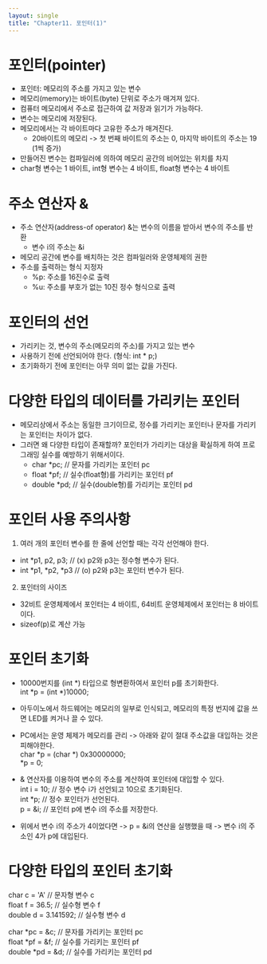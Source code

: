 ```yaml
---
layout: single
title: "Chapter11. 포인터(1)"
---
```


# 포인터(pointer)

- 포인터: 메모리의 주소를 가지고 있는 변수   
- 메모리(memory)는 바이트(byte) 단위로 주소가 매겨져 있다.   
- 컴퓨터 메모리에서 주소로 접근하여 값 저장과 읽기가 가능하다.   
- 변수는 메모리에 저장된다.   
- 메모리에서는 각 바이트마다 고유한 주소가 매겨진다.   
  - 20바이트의 메모리 -> 첫 번째 바이트의 주소는 0, 마지막 바이트의 주소는 19 (1씩 증가)   
- 만들어진 변수는 컴파일러에 의하여 메모리 공간의 비어있는 위치를 차지   
- char형 변수는 1 바이트, int형 변수는 4 바이트, float형 변수는 4 바이트   

# 주소 연산자 &

- 주소 연산자(address-of operator) &는 변수의 이름을 받아서 변수의 주소를 반환   
  - 변수 i의 주소는 &i   
- 메모리 공간에 변수를 배치하는 것은 컴파일러와 운영체제의 권한   
- 주소를 출력하는 형식 지정자   
  - %p: 주소를 16진수로 출력   
  - %u: 주소를 부호가 없는 10진 정수 형식으로 출력   

# 포인터의 선언

- 가리키는 것, 변수의 주소(메모리의 주소)를 가지고 있는 변수   
- 사용하기 전에 선언되어야 한다. (형식: int * p;)   
- 초기화하기 전에 포인터는 아무 의미 없는 값을 가진다.   

# 다양한 타입의 데이터를 가리키는 포인터

- 메모리상에서 주소는 동일한 크기이므로, 정수를 가리키는 포인터나 문자를 가리키는 포인터는 차이가 없다.   
- 그러면 왜 다양한 타입이 존재할까? 포인터가 가리키는 대상을 확실하게 하여 프로그래밍 실수를 예방하기 위해서이다.   
  - char *pc; // 문자를 가리키는 포인터 pc   
  - float *pf; // 실수(float형)를 가리키는 포인터 pf   
  - double *pd; // 실수(double형)를 가리키는 포인터 pd   

# 포인터 사용 주의사항

1. 여러 개의 포인터 변수를 한 줄에 선언할 때는 각각 선언해야 한다.   
- int *p1, p2, p3; // (x) p2와 p3는 정수형 변수가 된다.   
- int *p1, *p2, *p3 // (o) p2와 p3는 포인터 변수가 된다.   
2. 포인터의 사이즈   
- 32비트 운영체제에서 포인터는 4 바이트, 64비트 운영체제에서 포인터는 8 바이트이다.   
- sizeof(p)로 계산 가능   

# 포인터 초기화   

- 10000번지를 (int *) 타입으로 형변환하여서 포인터 p를 초기화한다.   
int *p = (int *)10000;   
- 아두이노에서 하드웨어는 메모리의 일부로 인식되고, 메모리의 특정 번지에 값을 쓰면 LED를 켜거나 끌 수 있다.   

- PC에서는 운영 체제가 메모리를 관리 -> 아래와 같이 절대 주소값을 대입하는 것은 피해야한다.   
char *p = (char *) 0x30000000;   
*p = 0;   
- & 연산자를 이용하여 변수의 주소를 계산하여 포인터에 대입할 수 있다.   
int i = 10;  // 정수 변수 i가 선언되고 10으로 초기화된다.   
int *p;  // 정수 포인터가 선언된다.   
p = &i;  // 포인터 p에 변수 i의 주소를 저장한다.   
- 위에서 변수 i의 주소가 4이었다면 -> p = &i의 연산을 실행했을 때 -> 변수 i의 주소인 4가 p에 대입된다.   

# 다양한 타입의 포인터 초기화

char c = 'A'  // 문자형 변수 c   
float f = 36.5;  // 실수형 변수 f   
double d = 3.141592;  // 실수형 변수 d   

char *pc = &c;  // 문자를 가리키는 포인터 pc   
float *pf = &f;  // 실수를 가리키는 포인터 pf   
double *pd = &d;  // 실수를 가리키는 포인터 pd   
